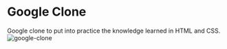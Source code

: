 # Google Clone
Google clone to put into practice the knowledge learned in HTML and CSS.
![google-clone](https://user-images.githubusercontent.com/101309300/189558142-10b658e8-57de-4cad-8319-52a1eddfd715.png)
